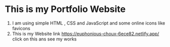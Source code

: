 # This is my Portfolio Website
1. I am using simple HTML , CSS and JavaScript and some online icons like favicons
2. This is my Website link https://euphonious-choux-6ece82.netlify.app/ click on this ans see my works 
